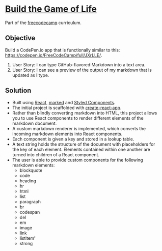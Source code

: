 # [Build the Game of Life](https://www.freecodecamp.com/challenges/build-the-game-of-life)

Part of the [freecodecamp](https://www.freecodecamp.com) curriculum.

## Objective

Build a CodePen.io app that is functionally similar to this: https://codepen.io/FreeCodeCamp/full/JXrLLE/.

1. User Story: I can type GitHub-flavored Markdown into a text area.
2. User Story: I can see a preview of the output of my markdown that is updated as I type.

## Solution

* Built using [React](https://github.com/facebook/react), [marked](https://github.com/chjj/marked) and [Styled Components](https://github.com/styled-components/styled-components).
* The initial project is scaffolded with [create-react-app](https://github.com/facebookincubator/create-react-app).
* Rather than blindly converting markdown into HTML, this project allows you to use React components to render different elements of the markdown document.
* A custom markdown renderer is implemented, which converts the incoming markdown elements into React components.
* Each component is given a key and stored in a lookup table.
* A text string holds the structure of the document with placeholders for the key of each element. Elements contained within one another are turned into children of a React component.
* The user is able to provide custom components for the following markdown elements:
  * blockquote
  * code
  * heading
  * hr
  * html
  * list
  * paragraph
  * br
  * codespan
  * del
  * em
  * image
  * link
  * listitem'
  * strong
